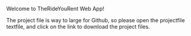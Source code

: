 Welcome to TheRideYouRent Web App!

The project file is way to large for Github, so please open the projectfile textfile, and click on the link to download the project files.
